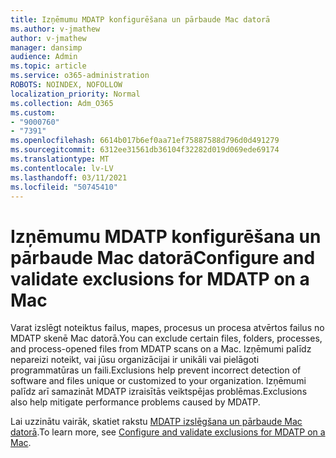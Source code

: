 ```yaml
---
title: Izņēmumu MDATP konfigurēšana un pārbaude Mac datorā
ms.author: v-jmathew
author: v-jmathew
manager: dansimp
audience: Admin
ms.topic: article
ms.service: o365-administration
ROBOTS: NOINDEX, NOFOLLOW
localization_priority: Normal
ms.collection: Adm_O365
ms.custom:
- "9000760"
- "7391"
ms.openlocfilehash: 6614b017b6ef0aa71ef75887588d796d0d491279
ms.sourcegitcommit: 6312ee31561db36104f32282d019d069ede69174
ms.translationtype: MT
ms.contentlocale: lv-LV
ms.lasthandoff: 03/11/2021
ms.locfileid: "50745410"
---
```

# <a name="configure-and-validate-exclusions-for-mdatp-on-a-mac"></a><span data-ttu-id="a2ab7-102">Izņēmumu MDATP konfigurēšana un pārbaude Mac datorā</span><span class="sxs-lookup"><span data-stu-id="a2ab7-102">Configure and validate exclusions for MDATP on a Mac</span></span>

<span data-ttu-id="a2ab7-103">Varat izslēgt noteiktus failus, mapes, procesus un procesa atvērtos failus no MDATP skenē Mac datorā.</span><span class="sxs-lookup"><span data-stu-id="a2ab7-103">You can exclude certain files, folders, processes, and process-opened files from MDATP scans on a Mac.</span></span> <span data-ttu-id="a2ab7-104">Izņēmumi palīdz nepareizi noteikt, vai jūsu organizācijai ir unikāli vai pielāgoti programmatūras un faili.</span><span class="sxs-lookup"><span data-stu-id="a2ab7-104">Exclusions help prevent incorrect detection of software and files unique or customized to your organization.</span></span> <span data-ttu-id="a2ab7-105">Izņēmumi palīdz arī samazināt MDATP izraisītās veiktspējas problēmas.</span><span class="sxs-lookup"><span data-stu-id="a2ab7-105">Exclusions also help mitigate performance problems caused by MDATP.</span></span>

<span data-ttu-id="a2ab7-106">Lai uzzinātu vairāk, skatiet rakstu [MDATP izslēgšana un pārbaude Mac datorā](https://go.microsoft.com/fwlink/?linkid=2144616).</span><span class="sxs-lookup"><span data-stu-id="a2ab7-106">To learn more, see [Configure and validate exclusions for MDATP on a Mac](https://go.microsoft.com/fwlink/?linkid=2144616).</span></span>
